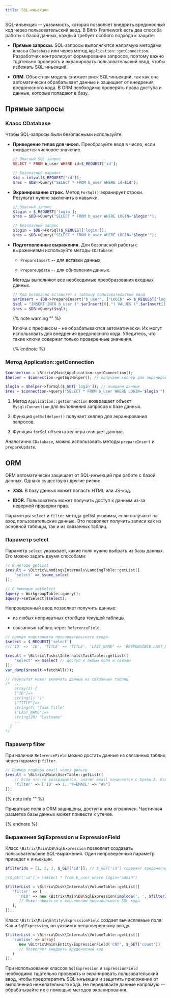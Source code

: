 ```yaml
---
title: SQL-инъекции
---
```


SQL-инъекция -- уязвимость, которая позволяет внедрить вредоносный код через пользовательский ввод. В Bitrix Framework есть два способа работы с базой данных, каждый требует особого подхода к защите:

-  **Прямые запросы.** SQL-запросы выполняются напрямую методами класса `CDatabase` или через метод `Application::getConnection`. Разработчик контролирует формирование запросов, поэтому важно тщательно проверять и экранировать пользовательский ввод, чтобы избежать SQL-инъекций.

-  **ORM**. Объектная модель снижает риск SQL-инъекций, так как она автоматически обрабатывает данные и защищает от внедрения вредоносного кода. В ORM необходимо проверять права доступа и данные, которые попадают в базу.

## Прямые запросы

### Класс CDatabase

Чтобы SQL-запросы были безопасными используйте:

-  **Приведение типов для чисел.** Преобразуйте ввод в число, если ожидается числовое значение.

   ```php
   // Опасный SQL запрос
   SELECT * FROM b_user WHERE id=$_REQUEST['id'];
   
   // Безопасный вариант
   $id = intval($_REQUEST['id']);
   $res = $DB->Query("SELECT * FROM b_user WHERE id=$id");
   ```

-  **Экранирование строк.** Метод `ForSql()` экранирует строки. Результат нужно заключить в кавычки.

   ```php
   // Опасный запрос
   $login = $_REQUEST['login'];
   $res = $DB->Query("SELECT * FROM b_user WHERE LOGIN='$login'");
   
   // Безопасный запрос
   $login = $DB->ForSql($_REQUEST['login']);
   $res = $DB->Query("SELECT * FROM b_user WHERE LOGIN='$login'");
   ```

-  **Подготовленные выражения.** Для безопасной  работы с выражениями используйте методы `CDatabase`:

   -  `PrepareInsert` -- для вставки данных,

   -  `PrepareUpdate`  -- для обновления данных.

   Методы выполняют все необходимые преобразования входных данных.

   ```php
   // Код безопасно вставляет в таблицу пользовательский ввод
   $arInsert = $DB->PrepareInsert("b_user", ["LOGIN" => $_REQUEST["login"]]);
   $sql = "INSERT INTO b_user (".$arInsert[0].") VALUES (".$arInsert[1].")";
   $res = $DB->Query($sql);
   ```

   {% note warning "" %}

   Ключи с префиксом `~` не обрабатываются автоматически. Их могут использовать для внедрения вредоносного кода. Убедитесь, что такие ключи содержат только проверенные значения.

   {% endnote %}

### Метод Application::getConnection

```php
$connection = \Bitrix\Main\Application::getConnection();
$helper = $connection->getSqlHelper(); // получаем хелпер для экранирования

$login = $helper->forSql($_GET['login']); // очищаем данные
$res = $connection->query("SELECT * FROM b_user WHERE LOGIN='$login'");
```

1. Метод `Application::getConnection` возвращает объект `MysqliConnection` для выполнения запросов к базе данных.

2. Функция `getSqlHelper()` получает хелпер для экранирования запросов.

3. Функция `forSql` объекта хелпера очищает данные.

Аналогично `CDatabase`, можно использовать методы `prepareInsert` и `prepareUpdate`.

## ORM

ORM автоматически защищает от SQL-инъекций при работе с базой данных. Однако существуют другие риски:

-  **XSS.** В базу данных может попасть HTML или JS-код.

-  **IDOR.** Пользователь может получить доступ к данным из-за неверной проверки прав.

Параметры `select` и `filter` метода getlist уязвимы, если получают на вход пользовательские данные. Это позволяет получить записи как из основной таблицы, так и из связанных таблиц.

### Параметр select

Параметр `select` указывает, какие поля нужно выбрать из базы данных. Его можно задать двумя способами:

```php
// В методе getList
$result = \Bitrix\Landing\Internals\LandingTable::getList([
    'select' => $some_select
]);

// С помощью setSelect
$query = WorkgroupTable::query();
$query->setSelect($select);
```

Непроверенный ввод позволяет получить данные:

-  из любых неприватных столбцов текущей таблицы,

-  связанных таблиц через `ReferenceField`.

```php
// прямая подстановка пользовательского ввода
$select = $_REQUEST['select']
//['ID' => 'ID', 'TITLE' => 'TITLE', 'LAST_NAME' => 'RESPONSIBLE.LAST_NAME'];

$result = \Bitrix\Tasks\Internals\TaskTable::getList([
	'select' => $select // доступ к любым поля и связям
]);
var_dump($result->fetchAll());

// Результат может включать данные из связанных таблиц
/*  ...
    array(3) {
    ["ID"]=>
    string(1) "1"
    ["TITLE"]=>
    string(4) "Task Title"
    ["LAST_NAME"]=>
    string(20) "Lastname"
    ...
  }
*/
```

### Параметр filter

При наличии `ReferenceField` можно достать данные из связанных таблиц через параметр `filter`.

```php
// Пример подбора email через фильтр
$result = \Bitrix\Main\UserTable::getList([
    // Если что-то возвращается, значит email начинается с буквы А. Если нет — пробуем другой символ.
	'filter' => ['ID' => 1, '%=EMAIL' => "A%"]
]);
```

{% note info "" %}

Приватные поля в ORM защищены, доступ к ним ограничен. Частичная разметка базы данных может привести к утечке.

{% endnote %}

### Выражения SqlExpression и ExpressionField

Класс `\Bitrix\Main\DB\SqlExpression` позволяет создавать пользовательские SQL-выражения. Один непроверенный параметр приведет к инъекции.

```php
$filterIds = [1, 2, 3, $_GET['id']]; // $_GET['id'] содержит вредоносный код

//$_GET['id'] = (select * from b_user where login="admin") 

$filterList = \Bitrix\Disk\Internals\VolumeTable::getList([
   'filter' => [
      '@ID' => new \Bitrix\Main\DB\SqlExpression(implode(', ', $filterIds)), 
      // Может привести к выполнению произвольного SQL-кода
   ],
]);.
```

Класс `\Bitrix\Main\Entity\ExpressionField` создает вычисляемые поля. Как и `SqlExpression`, он уязвим к непроверенному вводу.

```php
$filterList = \Bitrix\Disk\Internals\VolumeTable::getList([
   'runtime' => array(
      new \Bitrix\Main\Entity\ExpressionField('CNT', $_GET['count'])
      // Позволяет внедрить вредоносный код
   )
]);
```

При использовании классов `SqlExpression` и `ExpressionField` необходимо тщательно проверять и экранировать пользовательский ввод, чтобы предотвратить SQL-инъекции и защитить приложение от выполнения нежелательного кода. Не передавайте данные напрямую -- обрабатывайте их с помощью методов экранирования.